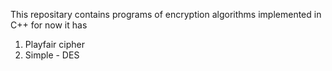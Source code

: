 This repositary contains programs of encryption algorithms implemented in C++
for now it has 
1. Playfair cipher
2. Simple - DES
